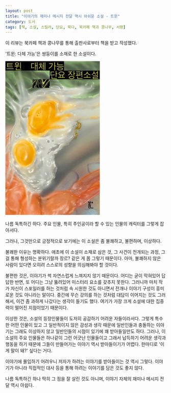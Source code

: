 ```yaml
---
layout: post
title: "이야기의 재미나 메시지 전달 역시 아쉬운 소설 - 트윈"
category: 도서
tags: [책, 소설, 스릴러, 단요, 북다, 북카페 책과 콩나무, 서평]
---
```


<div class="ftc-ad-notice">
이 리뷰는 북카페 책과 콩나무를 통해 출판사로부터 책을 받고 작성했다.
</div>



'트윈: 다체 가능'은
쌍둥이를 소재로 한 소설이다.

![표지](/images/book/twin-2025-book.jpg)

나름 독특하긴 하다.
주요 인물, 특히 주인공이라 할 수 있는 인물의 캐릭터를 그렇게 잡아서다.

그러나, 그것만으로 긍정적으로 보기에는
이 소설은 좀 불쾌하고,
불편하며,
이상하다.

불쾌한 이유는 명확하다.
애초에 이 소설이 소재로 삼은 것,
그 사건이 전개되는 과정,
그걸 통해 형성하는 분위기랄까 장르? 같은 게 쫌 그렇기 때문이다.
아마, 불쾌하지 않은 사람이 있다면 오히려 스스로의 성향을 의심해봐야 할 것이다.

불편한 것은,
이야기가 썩 자연스럽게 느껴지지 않기 때문이다.
어디는 굳이 막혀있어 답답한 반면,
또 어디는 그냥 뚫려있어 미스터리 요소를 갖추지 못한다.
그러니까 마치 작가 자신이 스포일러를 하는 것처럼 속 시원한 것도 아니면서
전개나 이야기 구성이 흥미로운 것도 아니라는 말이다.
중간에 무슨 강의를 하는 것처럼 대담이 이어지는 것도 그러해서,
이건 좀 과하게 나갔다는 생각이 들기도 했다.
여기가 가장 크게 소설에 대한 집중력이 떨어진 지점이었기 때문이다.

이상한 것은,
소설의 등장인물들이 도저히 공감하기 어려운 자들이라서다.
그렇게 특수한 어떤 인물이 있고
그 일반적이지 않은 감성과 생각 때문에 일반인들과 충돌하는 이야기는
그래도 이상하지 않고 일반인들의 시점이 있기에 꽤 받아들일만도 하다.
그러나, 이 소설의 주요 인물들은 하나같이 그런 어긋난 인물들이고
그래서 납득하기 어려운 생각과 행동을 하기 때문에
그들이 만들어가는 이야기 역시 받아들이기가 어렵다.
한마디로 '이게 말이 돼?' 싶다는 거다.

이야기에 몰입하기 어려우니
저자가 하려는 이야기를 받아들이는 것 역시 그렇다.
이야기가 아니라 직접적인 대사 등을 통해 하려는 이야기를 담은 것도 좋지 않다.

나름 독특하긴 하나
딱히 그 점을 잘 살린 것도 아니며,
이야기 자체의 재미나 메시지 전달 역시 아쉽다.

